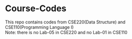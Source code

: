 # Course-Codes
This repo contains codes from CSE220(Data Structure) and CSE110(Programming Language I)
<br>
Note: there is no Lab-05 in CSE220 and no Lab-01 in CSE110
